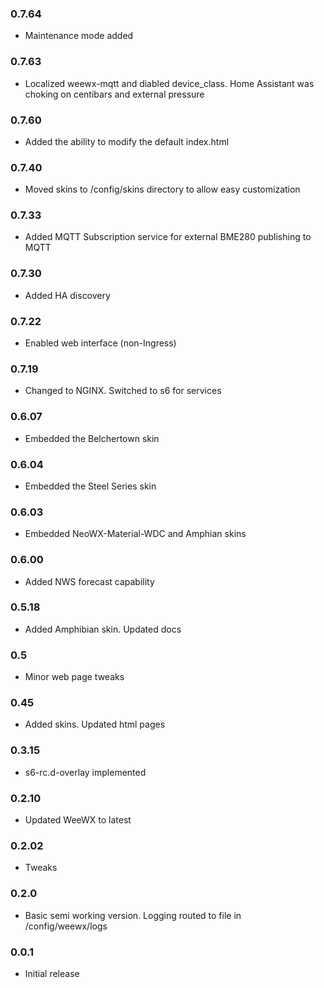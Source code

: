 ### 0.7.64
  - Maintenance mode added
### 0.7.63
  - Localized weewx-mqtt and diabled device_class.  Home Assistant was choking on centibars and external pressure
### 0.7.60
  - Added the ability to modify the default index.html
### 0.7.40
  - Moved skins to /config/skins directory to allow easy customization
### 0.7.33
  - Added MQTT Subscription service for external BME280 publishing to MQTT
### 0.7.30
  - Added HA discovery
### 0.7.22
  - Enabled web interface (non-Ingress)
### 0.7.19
 - Changed to NGINX. Switched to s6 for services
### 0.6.07
- Embedded the Belchertown skin
### 0.6.04
- Embedded the Steel Series skin
### 0.6.03
- Embedded NeoWX-Material-WDC and Amphian skins
### 0.6.00
  - Added NWS forecast capability
### 0.5.18
  - Added Amphibian skin.  Updated docs
### 0.5
  - Minor web page tweaks
### 0.45
  - Added skins.  Updated html pages
### 0.3.15
  - s6-rc.d-overlay implemented
### 0.2.10
  - Updated WeeWX to latest
### 0.2.02
 - Tweaks
### 0.2.0
 - Basic semi working version.  Logging routed to file in /config/weewx/logs
### 0.0.1
 - Initial release

 

 